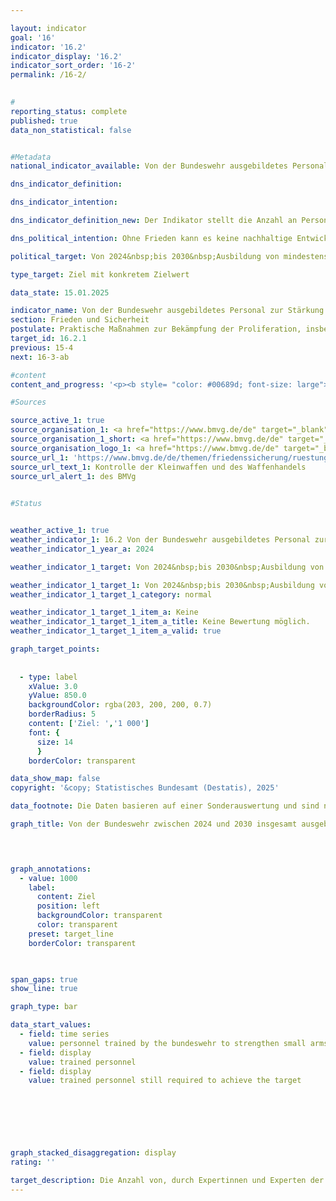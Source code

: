 ```yaml
---

layout: indicator        
goal: '16'        
indicator: '16.2'        
indicator_display: '16.2'        
indicator_sort_order: '16-2'        
permalink: /16-2/        
        

#
reporting_status: complete        
published: true        
data_non_statistical: false        


#Metadata        
national_indicator_available: Von der Bundeswehr ausgebildetes Personal zur Stärkung der Kleinwaffenkontrolle und Munitionssicherheit        

dns_indicator_definition:         

dns_indicator_intention:         

dns_indicator_definition_new: Der Indikator stellt die Anzahl an Personen dar, die seit 2024&nbsp;insgesamt durch Expertinnen und Experten der Bundeswehr zur Stärkung der Kontrolle von Kleinwaffen und leichten Waffen sowie dazugehöriger Munition (<abbr title="unter anderem" tabindex="0">u. a.</abbr> Sicherung, Registrierung und Zerstörung von Kleinwaffen und leichten Waffen) in besonders betroffenen Weltregionen ausgebildet wurden.        

dns_political_intention: Ohne Frieden kann es keine nachhaltige Entwicklung geben und ohne nachhaltige Entwicklung keinen Frieden&nbsp;–&nbsp;dies betont die Agenda 2030&nbsp;für nachhaltige Entwicklung in ihrer Präambel. Mit der Ausbildung von Personal zur Stärkung der Kleinwaffenkontrolle und Munitionssicherheit leistet Deutschland in einem konkreten Teilbereich einen Beitrag zur Friedenssicherung.        

political_target: Von 2024&nbsp;bis 2030&nbsp;Ausbildung von mindestens 1&nbsp;000&nbsp;Personen durch Expertinnen und Experten der Bundeswehr        

type_target: Ziel mit konkretem Zielwert        

data_state: 15.01.2025        

indicator_name: Von der Bundeswehr ausgebildetes Personal zur Stärkung der Kleinwaffenkontrolle und Munitionssicherheit        
section: Frieden und Sicherheit        
postulate: Praktische Maßnahmen zur Bekämpfung der Proliferation, insbesondere von Kleinwaffen, ergreifen        
target_id: 16.2.1        
previous: 15-4        
next: 16-3-ab        

#content         
content_and_progress: '<p><b style= "color: #00689d; font-size: large">16.2&nbsp;Von der Bundeswehr ausgebildetes Personal zur Stärkung der Kleinwaffenkontrolle und Munitionssicherheit</b><br><br>Die Kontrolle von Kleinwaffen und Munition ist ein Bestandteil der internationalen Rüstungskontrollpolitik. Unzureichende Sicherheitsmaßnahmen in Bezug auf Kleinwaffen und Munition können zu einer Eskalation von Konflikten und zur illegalen Verbreitung von Waffen führen. Die Bundeswehr beteiligt sich im Rahmen ihrer sicherheitspolitischen Verantwortung durch die Entsendung von Expertinnen und Experten in diesem Bereich, die in verschiedenen Weltregionen Personal zur Stärkung der Kleinwaffenkontrolle und Munitionssicherheit ausbilden.<br><br>Der Indikator stellt die Anzahl der Personen dar, die seit 2024&nbsp;von der Bundeswehr in den Bereichen Kleinwaffenkontrolle und Munitionssicherheit insgesamt ausgebildet wurden. Die Daten basieren auf einer Sonderauswertung des Zentrums für Verifikationsaufgaben der Bundeswehr.<br><br>Die Ausbildung umfasst Themen wie Lagersicherheit, Waffenidentifikation, Munitionstransport und Dokumentation. Dabei wird zwischen der Ausbildung zur Kleinwaffenkontrolle (Identifikation, Dokumentation, Registrierung) und der Ausbildung zur Lager- und Munitionssicherheit (Physical Security and Stockpile Management, PSSM) unterschieden. Letztere konzentriert sich auf die sichere Lagerung und den Transport von Munition und Sprengstoffen sowie auf Sicherheitsvorkehrungen für Munitionslager, einschließlich deren Abstände zur zivilen Bebauung. Die verschiedenen Ausbildungen dauern zwischen wenigen Tagen und mehreren Wochen. Jährlich werden etwa 5&nbsp;bis 10&nbsp;Maßnahmen durchgeführt. Mit jeder Maßnahme werden rund 15&nbsp;bis 60&nbsp;Teilnehmerinnen und Teilnehmer ausgebildet. Die regionalen Schwerpunkte werden jährlich in Abstimmung mit dem Auswärtigen Amt festgelegt. Aktuell konzentriert sich die Arbeit auf Südosteuropa, einschließlich der Ukraine, Westafrika, insbesondere dem ECOWAS-Raum (Wirtschaftsgemeinschaft Westafrikanischer Staaten), und Zentralasien.<br><br>Im Jahr 2024&nbsp;wurden 182&nbsp;Fachkräfte ausgebildet, davon 33&nbsp;Frauen und 149&nbsp;Männer. Das politisch festgelegte Ziel ist es, zwischen Anfang 2024&nbsp;und Ende 2030&nbsp;insgesamt mindestens 1&nbsp;000&nbsp;Personen in dem Bereich auszubilden. Der dazu jährlich notwendige Umfang der Ausbildungsmaßnahmen wurde bei der ersten Erfassung 2024&nbsp;erreicht.<br><br>Alle ausgebildeten Personen werden in dem Indikator gleichwertig betrachtet, unabhängig von der Dauer und Intensität der Ausbildung, was die Aussagekraft des Indikators in gewissem Maße einschränkt. Auch können aus dem Indikator keine qualitativen Rückschlüsse auf die Art der Ausbildungen oder die spätere praktische Anwendung der vermittelten Fähigkeiten gezogen werden. Eine Revision in Form nachträglicher oder fortlaufender Kontrolle der vermittelten Inhalte ist&nbsp;–&nbsp;sofern diese durchgeführt wird&nbsp;–&nbsp;nicht Teil des Indikators. Es lässt sich auch nicht feststellen, inwiefern oder in welchem Umfang die geschulten Personen später tatsächlich zur Verhinderung der illegalen Verbreitung von Waffen beitragen.</p>'                

#Sources        

source_active_1: true
source_organisation_1: <a href="https://www.bmvg.de/de" target="_blank" onclick="return confirm_alert('des BMVg', 'De')">Bundesministerium der Verteidigung</a>
source_organisation_1_short: <a href="https://www.bmvg.de/de" target="_blank" onclick="return confirm_alert('des BMVg', 'De')">Bundesministerium der Verteidigung</a>
source_organisation_logo_1: <a href="https://www.bmvg.de/de" target="_blank" onclick="return confirm_alert('des BMVg', 'De')"><img src="https://dns-indikatoren.de/public/OrgImgDe/bmvg.png" alt="Bundesministerium der Verteidigung" title=" Klicken Sie hier um zur Homepage der Organisation Bundesministerium der Verteidigung zu gelangen." style="height:60px; width:148px; border:transparent"/></a>
source_url_1: 'https://www.bmvg.de/de/themen/friedenssicherung/ruestungskontrolle/kontrolle-der-kleinwaffen-und-des-waffenhandels'
source_url_text_1: Kontrolle der Kleinwaffen und des Waffenhandels
source_url_alert_1: des BMVg
        

#Status        


weather_active_1: true
weather_indicator_1: 16.2 Von der Bundeswehr ausgebildetes Personal zur Stärkung der Kleinwaffenkontrolle und Munitionssicherheit
weather_indicator_1_year_a: 2024

weather_indicator_1_target: Von 2024&nbsp;bis 2030&nbsp;Ausbildung von mindestens 1&nbsp;000&nbsp;Personen durch Expertinnen und Experten der Bundeswehr

weather_indicator_1_target_1: Von 2024&nbsp;bis 2030&nbsp;Ausbildung von mindestens 1&nbsp;000&nbsp;Personen durch Expertinnen und Experten der Bundeswehr
weather_indicator_1_target_1_category: normal

weather_indicator_1_target_1_item_a: Keine
weather_indicator_1_target_1_item_a_title: Keine Bewertung möglich.
weather_indicator_1_target_1_item_a_valid: true        

graph_target_points:
    
    
  - type: label
    xValue: 3.0
    yValue: 850.0
    backgroundColor: rgba(203, 200, 200, 0.7)
    borderRadius: 5
    content: ['Ziel: ','1 000']
    font: {
      size: 14
      }
    borderColor: transparent        

data_show_map: false        
copyright: '&copy; Statistisches Bundesamt (Destatis), 2025'        

data_footnote: Die Daten basieren auf einer Sonderauswertung und sind nicht öffentlich zugänglich.        

graph_title: Von der Bundeswehr zwischen 2024 und 2030 insgesamt ausgebildetes Personal zur Stärkung der Kleinwaffenkontrolle und Munitionssicherheit        

        


graph_annotations:
  - value: 1000
    label:
      content: Ziel
      position: left
      backgroundColor: transparent
      color: transparent
    preset: target_line
    borderColor: transparent        

        

span_gaps: true        
show_line: true        

graph_type: bar                

data_start_values: 
  - field: time series
    value: personnel trained by the bundeswehr to strengthen small arms control and ammunition security
  - field: display
    value: trained personnel
  - field: display
    value: trained personnel still required to achieve the target        

        

        

        

graph_stacked_disaggregation: display                                
rating: ''        

target_description: Die Anzahl von, durch Expertinnen und Experten der Bundeswehr ausgebildeten, Personen soll von 2024&nbsp;bis 2030&nbsp;auf insgesamt 1&nbsp;000&nbsp;Personen steigen.<br><br>Keine Bewertung möglich. Zu wenig Datenpunkte.        
---
```


